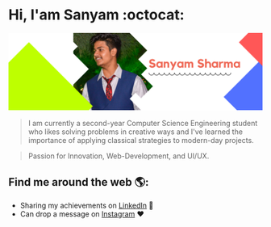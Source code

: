 # Hi, I'am Sanyam :octocat:
![](image/green.png)

>I am currently a second-year Computer Science Engineering student who likes solving problems in creative ways and I've learned the importance of applying classical strategies to modern-day projects.

>Passion for Innovation, Web-Development, and UI/UX. 

## Find me around the web 🌎:
- Sharing my achievements on <a href="https://www.linkedin.com/in/sanyammm/">LinkedIn</a> 💼
- Can drop a message on <a href="https://www.instagram.com/_.sanyammm/">Instagram</a> :heart:


